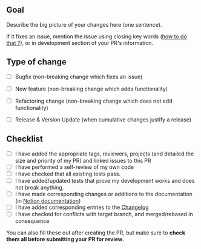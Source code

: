 ## Goal

Describe the big picture of your changes here (one sentence). 

If it fixes an issue, mention the issue using closing key words ([how to do that ?](https://docs.github.com/en/get-started/writing-on-github/working-with-advanced-formatting/using-keywords-in-issues-and-pull-requests)), or in development section of your PR's information.


## Type of change <!--- replace `[ ]` by `[x]` to render checkboxes properly -->

- [ ] Bugfix (non-breaking change which fixes an issue)
- [ ] New feature (non-breaking change which adds functionality)
- [ ] Refactoring change (non-breaking change which does not add functionality)
- [ ] Release & Version Update (when cumulative changes justify a release)


## Checklist

- [ ] I have added the appropriate tags, reviewers, projects (and detailed the size and priority of my PR) and linked issues to this PR
- [ ] I have performed a self-review of my own code
- [ ] I have checked that all existing tests pass.
- [ ] I have added/updated tests that prove my development works and does not break anything.
- [ ] I have made corresponding changes or additions to the documentation (in [Notion documentation](https://www.notion.so/metroscope/Metroscope-Modeling-Library-Documentation-MML3-WIP-50c8703c294446059d3b4a70d6ae4a71))
- [ ] I have added corresponding entries to the [Changelog](../CHANGELOG.md)
- [ ] I have checked for conflicts with target branch, and merged/rebased in consequence

You can also fill these out after creating the PR, but make sure to **check them all before submitting your PR for review**.
